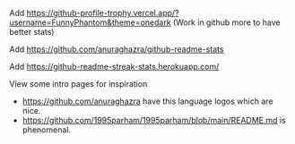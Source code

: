 Add https://github-profile-trophy.vercel.app/?username=FunnyPhantom&theme=onedark (Work in github more to have better stats)

Add https://github.com/anuraghazra/github-readme-stats

Add https://github-readme-streak-stats.herokuapp.com/

View some intro pages for inspiration
 * https://github.com/anuraghazra have this language logos which are nice.
 * https://github.com/1995parham/1995parham/blob/main/README.md is phenomenal.


